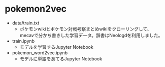 # pokemon2vec
* data/train.txt
    * ポケモンwikiとポケモン対戦考察まとめwikiをクローリングして、mecavで分かち書きした学習データ。辞書はNeologdを利用しました。
* train.ipynb
    * モデルを学習するJupyter Notebook
* pokemon_word2vec.ipynb
    * モデルに単語をあてるJupyter Notebook
